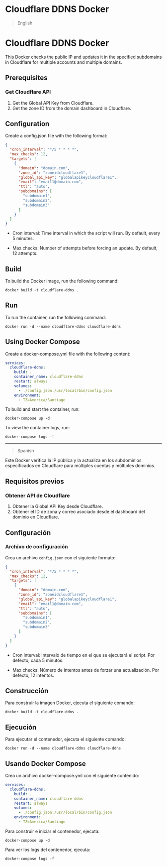 # Cloudflare DDNS Docker

> English
# Cloudflare DDNS Docker
This Docker checks the public IP and updates it in the specified subdomains in Cloudflare for multiple accounts and multiple domains.

## Prerequisites

### Get Cloudflare API
1. Get the Global API Key from Cloudflare.
2. Get the zone ID from the domain dashboard in Cloudflare.

## Configuration
Create a config.json file with the following format:
    
```json
{
  "cron_interval": "*/5 * * * *", 
  "max_checks": 12,
  "targets": [
    {
      "domain": "domain.com",
      "zone_id": "zoneidcloudflare1",
      "global_api_key": "globalapikeycloudflare1",
      "email": "email1@domain.com",
      "ttl": "auto",
      "subdomains": [
        "subdomain1",
        "subdomain2",
        "subdomain3"
      ]
    }
  ]
}
```

- Cron interval: Time interval in which the script will run. By default, every 5 minutes.

- Max checks: Number of attempts before forcing an update. By default, 12 attempts.

## Build
To build the Docker image, run the following command:

```docker build -t cloudflare-ddns .```

## Run
To run the container, run the following command:

```docker run -d --name cloudflare-ddns cloudflare-ddns```

## Using Docker Compose
Create a docker-compose.yml file with the following content:

```yaml
services:
  cloudflare-ddns:
    build: .
    container_name: cloudflare-ddns
    restart: always
    volumes:
      - ./config.json:/usr/local/bin/config.json
    environment:
      - TZ=America/Santiago
```

To build and start the container, run:

```docker-compose up -d```

To view the container logs, run:

```docker-compose logs -f```

---

> Spanish

Este Docker verifica la IP pública y la actualiza en los subdominios especificados en Cloudflare para múltiples cuentas y múltiples dominios.

## Requisitos previos

### Obtener API de Cloudflare
1. Obtener la Global API Key desde Cloudflare.
2. Obtener el ID de zona y correo asociado desde el dashboard del dominio en Cloudflare.

## Configuración

### Archivo de configuración
Crea un archivo `config.json` con el siguiente formato:

```json
{
  "cron_interval": "*/5 * * * *", 
  "max_checks": 12,
  "targets": [
    {
      "domain": "domain.com",
      "zone_id": "zoneidcloudflare1",
      "global_api_key": "globalapikeycloudflare1",
      "email": "email1@domain.com",
      "ttl": "auto",
      "subdomains": [
        "subdomain1",
        "subdomain2",
        "subdomain3"
      ]
    }
  ]
}
```
- Cron interval: Intervalo de tiempo en el que se ejecutará el script. Por defecto, cada 5 minutos.

- Max checks: Número de intentos antes de forzar una actualización. Por defecto, 12 intentos.

## Construcción
Para construir la imagen Docker, ejecuta el siguiente comando:

```docker build -t cloudflare-ddns .```

## Ejecución
Para ejecutar el contenedor, ejecuta el siguiente comando:

```docker run -d --name cloudflare-ddns cloudflare-ddns```

## Usando Docker Compose
Crea un archivo docker-compose.yml con el siguiente contenido:

```yaml
services:
  cloudflare-ddns:
    build: .
    container_name: cloudflare-ddns
    restart: always
    volumes:
      - ./config.json:/usr/local/bin/config.json
    environment:
      - TZ=America/Santiago
```

Para construir e iniciar el contenedor, ejecuta:

```docker-compose up -d```

Para ver los logs del contenedor, ejecuta:

```docker-compose logs -f```